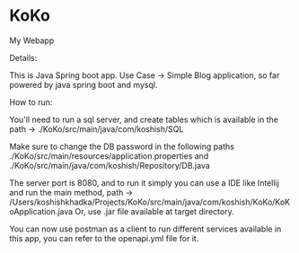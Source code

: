 # KoKo
My Webapp

Details:

This is Java Spring boot app.
Use Case -> Simple Blog application, so far powered by java spring boot and mysql.

How to run:

You'll need to run a sql server, and create tables which is available in the path -> ./KoKo/src/main/java/com/koshish/SQL

Make sure to change the DB password in the following paths ./KoKo/src/main/resources/application.properties and ./KoKo/src/main/java/com/koshish/Repository/DB.java

The server port is 8080, and to run it simply you can use a IDE like Intellij and run the main method, path -> /Users/koshishkhadka/Projects/KoKo/src/main/java/com/koshish/KoKo/KoKoApplication.java
Or, use .jar file available at target directory.

You can now use postman as a client to run different services available in this app, you can refer to the openapi.yml file for it.